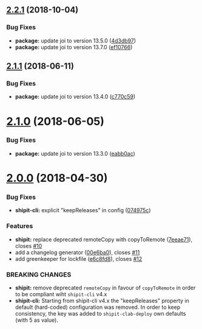 <a name="2.2.1"></a>
## [2.2.1](https://github.com/contactlab/shipit-clab-deploy/compare/2.2.0...2.2.1) (2018-10-04)


### Bug Fixes

* **package:** update joi to version 13.5.0 ([4d3db97](https://github.com/contactlab/shipit-clab-deploy/commit/4d3db97))
* **package:** update joi to version 13.7.0 ([ef10766](https://github.com/contactlab/shipit-clab-deploy/commit/ef10766))



<a name="2.1.1"></a>
## [2.1.1](https://github.com/contactlab/shipit-clab-deploy/compare/2.1.0...2.1.1) (2018-06-11)


### Bug Fixes

* **package:** update joi to version 13.4.0 ([c770c59](https://github.com/contactlab/shipit-clab-deploy/commit/c770c59))



<a name="2.1.0"></a>
# [2.1.0](https://github.com/contactlab/shipit-clab-deploy/compare/2.0.0...2.1.0) (2018-06-05)


### Bug Fixes

* **package:** update joi to version 13.3.0 ([eabb0ac](https://github.com/contactlab/shipit-clab-deploy/commit/eabb0ac))



<a name="2.0.0"></a>
# [2.0.0](https://github.com/contactlab/shipit-clab-deploy/compare/1.0.3...2.0.0) (2018-04-30)


### Bug Fixes

* **shipit-cli:** explicit "keepReleases" in config ([074975c](https://github.com/contactlab/shipit-clab-deploy/commit/074975c))


### Features

* **shipit:** replace deprecated remoteCopy with copyToRemote ([7eeae71](https://github.com/contactlab/shipit-clab-deploy/commit/7eeae71)), closes [#10](https://github.com/contactlab/shipit-clab-deploy/issues/10)
* add a changelog generator ([00e6ba0](https://github.com/contactlab/shipit-clab-deploy/commit/00e6ba0)), closes [#11](https://github.com/contactlab/shipit-clab-deploy/issues/11)
* add greenkeeper for lockfile ([e6c8fd8](https://github.com/contactlab/shipit-clab-deploy/commit/e6c8fd8)), closes [#12](https://github.com/contactlab/shipit-clab-deploy/issues/12)


### BREAKING CHANGES

* **shipit:** remove deprecated `remoteCopy` in favour of `copyToRemote` in order to be compliant wiht `shipit-cli`
v4.x
* **shipit-cli:** Starting from shipit-cli v4.x the "keepReleases" property in default (hard-coded) configuration was removed.
In order to keep consistency, the key was added to `shipit-clab-deploy` own defaults (with 5 as value).



